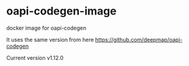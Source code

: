 # oapi-codegen-image
docker image for oapi-codegen

It uses the same version from here https://github.com/deepmap/oapi-codegen

Current version v1.12.0